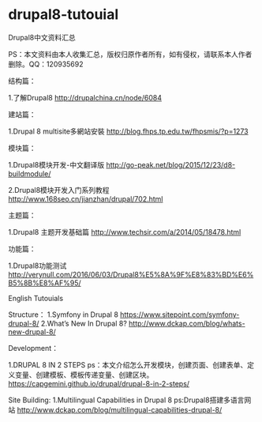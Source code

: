 # drupal8-tutouial
Drupal8中文资料汇总

PS：本文资料由本人收集汇总，版权归原作者所有，如有侵权，请联系本人作者删除。QQ：120935692

结构篇：

1.了解Drupal8
http://drupalchina.cn/node/6084

建站篇：

1.Drupal 8 multisite多網站安裝
http://blog.fhps.tp.edu.tw/fhpsmis/?p=1273


模块篇：

1.Drupal8模块开发-中文翻译版
http://go-peak.net/blog/2015/12/23/d8-buildmodule/

2.Drupal8模块开发入门系列教程
http://www.168seo.cn/jianzhan/drupal/702.html


主题篇：

1.Drupal8 主题开发基础篇
http://www.techsir.com/a/2014/05/18478.html


功能篇：

1.Drupal8功能测试
http://verynull.com/2016/06/03/Drupal8%E5%8A%9F%E8%83%BD%E6%B5%8B%E8%AF%95/

English Tutouials

Structure：
1.Symfony in Drupal 8
https://www.sitepoint.com/symfony-drupal-8/
2.What’s New In Drupal 8?
http://www.dckap.com/blog/whats-new-drupal-8/

Development：

1.DRUPAL 8 IN 2 STEPS
ps：本文介绍怎么开发模块，创建页面、创建表单、定义变量、创建模板、模板传递变量、创建区块。
https://capgemini.github.io/drupal/drupal-8-in-2-steps/

Site Building:
1.Multilingual Capabilities in Drupal 8
ps:Drupal8搭建多语言网站
http://www.dckap.com/blog/multilingual-capabilities-drupal-8/



